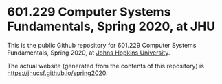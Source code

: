 # 601.229 Computer Systems Fundamentals, Spring 2020, at JHU

This is the public Github repository for 601.229 Computer Systems Fundamentals,
Spring 2020, at [Johns Hopkins University](https://www.jhu.edu).

The actual website (generated from the contents of this repository) is
<https://jhucsf.github.io/spring2020>.

